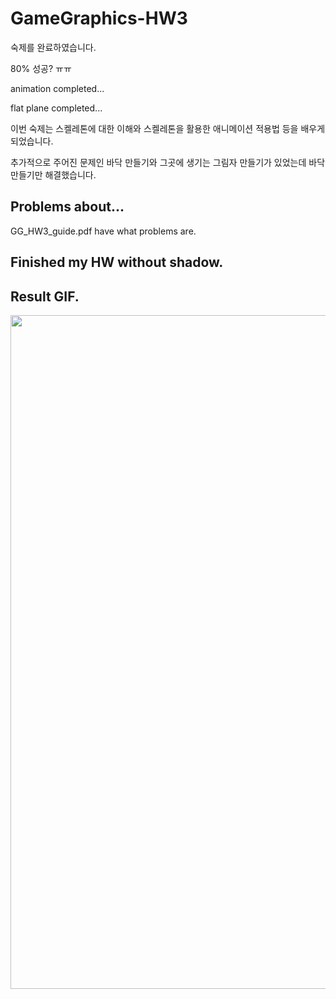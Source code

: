 # GameGraphics-HW3

숙제를 완료하였습니다.

80% 성공? ㅠㅠ

animation completed...

flat plane completed...

이번 숙제는 스켈레톤에 대한 이해와 스켈레톤을 활용한 애니메이션 적용법 등을 배우게 되었습니다.

추가적으로 주어진 문제인 바닥 만들기와 그곳에 생기는 그림자 만들기가 있었는데 바닥 만들기만 해결했습니다.
## Problems about...
GG_HW3_guide.pdf have what problems are.

## Finished my HW without shadow.

## Result GIF.
<img src="GameGraphics-Homework3/img/finish_flat_plane.gif" width="540" height="1078">

